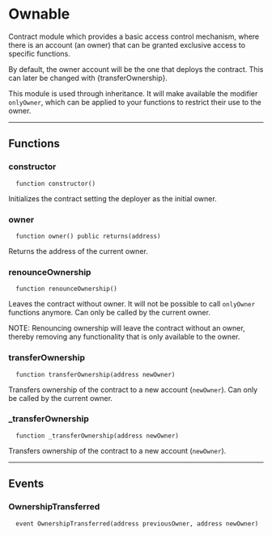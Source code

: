 # Ownable

Contract module which provides a basic access control mechanism, where
there is an account (an owner) that can be granted exclusive access to
specific functions.

By default, the owner account will be the one that deploys the contract. This
can later be changed with {transferOwnership}.

This module is used through inheritance. It will make available the modifier
`onlyOwner`, which can be applied to your functions to restrict their use to
the owner.


___

## Functions

### constructor



```solidity
  function constructor()
```

Initializes the contract setting the deployer as the initial owner.



### owner



```solidity
  function owner() public returns(address)
```

Returns the address of the current owner.



### renounceOwnership



```solidity
  function renounceOwnership()
```

Leaves the contract without owner. It will not be possible to call
`onlyOwner` functions anymore. Can only be called by the current owner.

NOTE: Renouncing ownership will leave the contract without an owner,
thereby removing any functionality that is only available to the owner.



### transferOwnership



```solidity
  function transferOwnership(address newOwner)
```

Transfers ownership of the contract to a new account (`newOwner`).
Can only be called by the current owner.



### _transferOwnership



```solidity
  function _transferOwnership(address newOwner)
```

Transfers ownership of the contract to a new account (`newOwner`).




___

## Events

### OwnershipTransferred

```solidity
  event OwnershipTransferred(address previousOwner, address newOwner)
```


